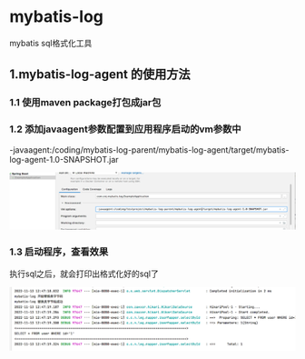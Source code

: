 # mybatis-log

mybatis sql格式化工具

## 1.mybatis-log-agent 的使用方法

### 1.1 使用maven package打包成jar包

### 1.2 添加javaagent参数配置到应用程序启动的vm参数中

-javaagent:/coding/mybatis-log-parent/mybatis-log-agent/target/mybatis-log-agent-1.0-SNAPSHOT.jar

![img.png](doc/springboot-agent-vmoptions.png)

### 1.3 启动程序，查看效果

执行sql之后，就会打印出格式化好的sql了

![img.png](doc/img.png)
